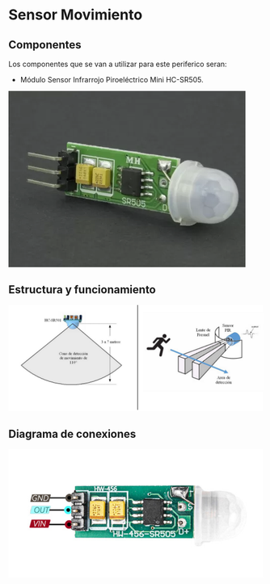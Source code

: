 
# Sensor Movimiento

## Componentes
Los componentes que se van a utilizar para este periferico seran:

- Módulo Sensor Infrarrojo Piroeléctrico Mini HC-SR505.

![Screenshot](/Perifericos/SensorMov/componentesPIR.png) 


## Estructura y funcionamiento

![Screenshot](/Perifericos/SensorMov/estyfuncSensorMov.png) 

## Diagrama de conexiones

![Screenshot](/Perifericos/SensorMov/conexionesPIR.png) 
